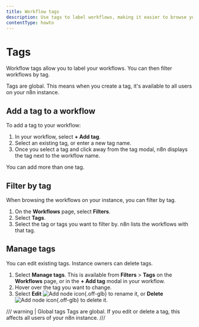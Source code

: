 ```yaml
---
title: Workflow tags
description: Use tags to label workflows, making it easier to browse your workflows.
contentType: howto
---
```


# Tags

Workflow tags allow you to label your workflows. You can then filter workflows by tag.

Tags are global. This means when you create a tag, it's available to all users on your n8n instance.

## Add a tag to a workflow

To add a tag to your workflow:

1. In your workflow, select **+ Add tag**.
2. Select an existing tag, or enter a new tag name.
3. Once you select a tag and click away from the tag modal, n8n displays the tag next to the workflow name.

You can add more than one tag.

## Filter by tag

When browsing the workflows on your instance, you can filter by tag.

1. On the **Workflows** page, select **Filters**.
2. Select **Tags**.
3. Select the tag or tags you want to filter by. n8n lists the workflows with that tag.

## Manage tags

You can edit existing tags. Instance owners can delete tags.

1. Select **Manage tags**. This is available from **Filters** > **Tags** on the **Workflows** page, or in the **+ Add tag** modal in your workflow.
2. Hover over the tag you want to change.
3. Select **Edit** <span class="inline-image">![Add node icon](/_images/common-icons/edit.png){.off-glb}</span> to rename it, or **Delete** <span class="inline-image">![Add node icon](/_images/common-icons/delete.png){.off-glb}</span> to delete it.

/// warning | Global tags
Tags are global. If you edit or delete a tag, this affects all users of your n8n instance.
///
